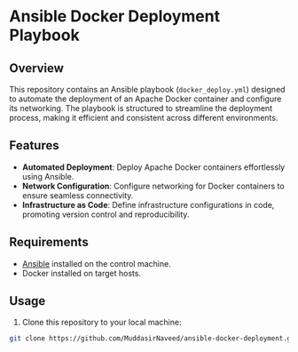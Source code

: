 # Ansible Docker Deployment Playbook

## Overview

This repository contains an Ansible playbook (`docker_deploy.yml`) designed to automate the deployment of an Apache Docker container and configure its networking. The playbook is structured to streamline the deployment process, making it efficient and consistent across different environments.

## Features

- **Automated Deployment**: Deploy Apache Docker containers effortlessly using Ansible.
- **Network Configuration**: Configure networking for Docker containers to ensure seamless connectivity.
- **Infrastructure as Code**: Define infrastructure configurations in code, promoting version control and reproducibility.

## Requirements

- [Ansible](https://www.ansible.com/) installed on the control machine.
- Docker installed on target hosts.

## Usage

1. Clone this repository to your local machine:

```bash
git clone https://github.com/MuddasirNaveed/ansible-docker-deployment.git
